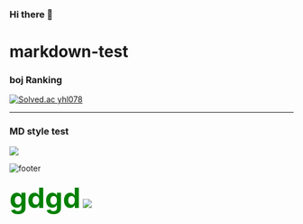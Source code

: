 ### Hi there 👋

<!--
**LEE-YO-HAN/LEE-YO-HAN** is a ✨ _special_ ✨ repository because its `README.md` (this file) appears on your GitHub profile.

Here are some ideas to get you started:

- 🔭 I’m currently working on ...
- 🌱 I’m currently learning ...
- 👯 I’m looking to collaborate on ...
- 🤔 I’m looking for help with ...
- 💬 Ask me about ...
- 📫 How to reach me: ...
- 😄 Pronouns: ...
- ⚡ Fun fact: ...
-->


# markdown-test

### boj Ranking

[![Solved.ac
yhl078](http://mazassumnida.wtf/api/generate_badge?boj=LEE-YO-HAN)](https://solved.ac/LEE-YO-HAN)



<hr />

### MD style test

<img src="https://capsule-render.vercel.app/api?type=waving&color=auto&height=300&section=header&text=Hi%👋,I'm%John&fontSize=90" />

![footer](https://capsule-render.vercel.app/api?type=waving&color=gradient&section=footer)
 
 
 

 <span style="color:green;font-weight:700;font-size:50px">gdgd</span>
 <img src="https://img1.daumcdn.net/thumb/R1280x0/?scode=mtistory2&fname=https%3A%2F%2Fblog.kakaocdn.net%2Fdn%2Fbao4eY%2FbtrNlQKKAs6%2F4aPkaIH8mojpCjip5O8KL0%2Fimg.png" >
